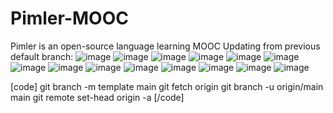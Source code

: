 # Pimler-MOOC
Pimler is an open-source language learning MOOC
Updating from previous default branch:
![image](https://github.com/NSP-Community/Pimler-MOOC/assets/24304449/0018da23-05fe-461a-9b71-227b5340ab80)
![image](https://github.com/NSP-Community/Pimler-MOOC/assets/24304449/bed19780-b8fe-404d-98e9-2b455fbfb7af)
![image](https://github.com/NSP-Community/Pimler-MOOC/assets/24304449/a54fba43-e95b-48dd-8d16-e05ae9ca6cba)
![image](https://github.com/NSP-Community/Pimler-MOOC/assets/24304449/937abd2f-5e86-4d7e-8647-dfbc14d5a1cd)
![image](https://github.com/NSP-Community/Pimler-MOOC/assets/24304449/889c785d-db51-459e-bbf4-592c6de6aa99)
![image](https://github.com/NSP-Community/Pimler-MOOC/assets/24304449/7ce6c696-b039-43f3-9053-bb952edb22f8)
![image](https://github.com/NSP-Community/Pimler-MOOC/assets/24304449/c504d8df-cecd-4772-a55b-08fef27a00fd)
![image](https://github.com/NSP-Community/Pimler-MOOC/assets/24304449/74cd4e46-b00c-4e09-afb4-786bfbf2b6a1)
![image](https://github.com/NSP-Community/Pimler-MOOC/assets/24304449/f7cd501e-ed8d-4dc3-b2cc-fe91d3e718ec)
![image](https://github.com/NSP-Community/Pimler-MOOC/assets/24304449/c6ae372d-e5b2-4e36-ae39-85cb1fd78131)
![image](https://github.com/NSP-Community/Pimler-MOOC/assets/24304449/720fa7e0-256e-444c-8f81-f946894ab807)
![image](https://github.com/NSP-Community/Pimler-MOOC/assets/24304449/aa9374b8-c6ef-49da-b987-97faba6ec812)
![image](https://github.com/NSP-Community/Pimler-MOOC/assets/24304449/c7de5c7c-1af1-468b-a70b-78cd215c3cb7)
![image](https://github.com/NSP-Community/Pimler-MOOC/assets/24304449/3a54e672-4864-488a-93be-a18c120d2605)

[code]
git branch -m template main
git fetch origin
git branch -u origin/main main
git remote set-head origin -a
[/code]

